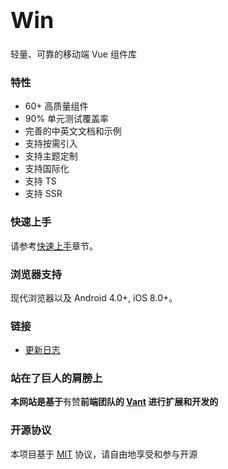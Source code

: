 <div class="card">
  <div class="van-doc-intro">
    <h2 style="margin: 0; font-size: 36px; line-height: 60px;">Win</h2>
    <p>轻量、可靠的移动端 Vue 组件库</p>
  </div>
</div>

### 特性

- 60+ 高质量组件
- 90% 单元测试覆盖率
- 完善的中英文文档和示例
- 支持按需引入
- 支持主题定制
- 支持国际化
- 支持 TS
- 支持 SSR

### 快速上手

请参考[快速上手](#/zh-CN/quickstart)章节。

### 浏览器支持

现代浏览器以及 Android 4.0+, iOS 8.0+。

### 链接

- [更新日志](#/zh-CN/changelog)

### 站在了巨人的肩膀上

**本网站是基于**有赞**前端团队的 [Vant](https://github.com/youzan/vant) 进行扩展和开发的**

### 开源协议

本项目基于 [MIT](https://zh.wikipedia.org/wiki/MIT%E8%A8%B1%E5%8F%AF%E8%AD%89) 协议，请自由地享受和参与开源
